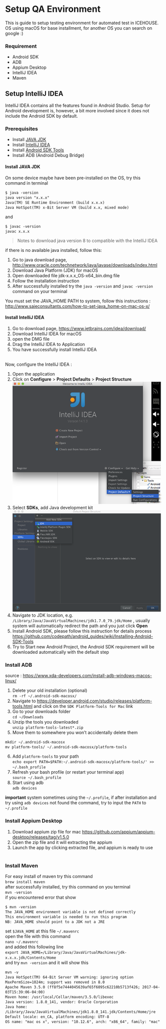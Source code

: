 <!DOCTYPE html>
<html>

<head>
  <meta charset="utf-8">
  <meta name="viewport" content="width=device-width, initial-scale=1.0">
  <title>Setup QA Tools</title>
  <link rel="stylesheet" href="https://stackedit.io/style.css" />
</head>

<body class="stackedit">
  <div class="stackedit__html"><h1 id="setup-qa-environment">Setup QA Environment</h1>
<p>This is guide to setup testing environment for automated test in ICEHOUSE. OS using macOS for base installment, for another OS you can search on google :)</p>
<h3 id="requirement">Requirement</h3>
<ul>
<li>Android SDK</li>
<li>ADB</li>
<li>Appium Desktop</li>
<li>IntelliJ IDEA</li>
<li>Maven</li>
</ul>
<h2 id="setup-intellij-idea">Setup IntelliJ IDEA</h2>
<p>IntelliJ IDEA contains all the features found in Android Studio. Setup for Android development is, however, a bit more involved since it does not include the Android SDK by default.</p>
<h3 id="prerequisites">Prerequisites</h3>
<ul>
<li>Install <a href="http://www.oracle.com/technetwork/java/javase/downloads">JAVA JDK</a></li>
<li>Install <a href="https://www.jetbrains.com/idea/download/">IntelliJ IDEA</a></li>
<li>Install <a href="https://github.com/codepath/android_guides/wiki/Installing-Android-SDK-Tools">Android SDK Tools</a></li>
<li>Install ADB (Android Debug Bridge)</li>
</ul>
<h4 id="install-java-jdk">Install JAVA JDK</h4>
<p>On some device maybe have been pre-installed on the OS, try this command in terminal</p>
<pre><code>$ java -version
java version "x.x.x"
Java(TM) SE Runtime Environment (build x.x.x)
Java HotSpot(TM) x-Bit Server VM (build x.x, mixed mode)
</code></pre>
<p>and</p>
<pre><code>$ javac -version
javac x.x.x
</code></pre>
<blockquote>
<p>Notes to download java version 8 to compatible with the IntelliJ IDEA</p>
</blockquote>
<p>if there is no available java installed, follow this:</p>
<ol>
<li>Go to java download page, <a href="http://www.oracle.com/technetwork/java/javase/downloads/index.html">http://www.oracle.com/technetwork/java/javase/downloads/index.html</a></li>
<li>Download Java Platform (JDK) for macOS</li>
<li>Open downloaded file jdk-x.x.x_OS-x64_bin.dmg file</li>
<li>Follow the installation instruction</li>
<li>After successfully installed try the <code>java -version</code> and <code>javac -version</code> command on your terminal</li>
</ol>
<p>You must set the JAVA_HOME PATH to system, follow this instructions :<br>
<a href="http://www.sajeconsultants.com/how-to-set-java_home-on-mac-os-x/">http://www.sajeconsultants.com/how-to-set-java_home-on-mac-os-x/</a></p>
<h4 id="install-intellij-idea">Install IntelliJ IDEA</h4>
<ol>
<li>Go to download page, <a href="https://www.jetbrains.com/idea/download/">https://www.jetbrains.com/idea/download/</a></li>
<li>Download IntelliJ IDEA for macOS</li>
<li>open the DMG file</li>
<li>Drag the IntelliJ IDEA to Application</li>
<li>You have successfully install IntelliJ IDEA<br>
<img src="http://gauravpandey.com/wordpress/wp-content/uploads/2017/04/firstScreen.png" alt=""></li>
</ol>
<p>Now, configure the IntelliJ IDEA :</p>
<ol>
<li>Open the application</li>
<li>Click on <strong>Configure</strong> &gt; <strong>Project Defaults</strong> &gt; <strong>Project Structure</strong><br>
<img src="https://raw.githubusercontent.com/codepath/android_guides/master/images/intellij_idea_welcome_screen.png" alt="IntelliJ IDEA"></li>
<li>Select <strong>SDKs</strong>, add Java development kit<br>
<img src="https://raw.githubusercontent.com/codepath/android_guides/master/images/intellij_idea_add_sdk.png" alt=""></li>
<li>Navigate to JDK location, e.g.<br>
<code>/Library/Java/JavaVirtualMachines/jdk1.7.0_79.jdk/Home</code> , usually system will automatically redirect the path and you just click <strong>Open</strong></li>
<li>Install Android SDK, please follow this instruction for details process<br>
<a href="https://github.com/codepath/android_guides/wiki/Installing-Android-SDK-Tools">https://github.com/codepath/android_guides/wiki/Installing-Android-SDK-Tools</a></li>
<li>Try to Start new Android Project, the Android SDK requirement will be downloaded automatically with the default step</li>
</ol>
<h3 id="install-adb">Install ADB</h3>
<p>source : <a href="https://www.xda-developers.com/install-adb-windows-macos-linux/">https://www.xda-developers.com/install-adb-windows-macos-linux/</a></p>
<ol>
<li>Delete your old installation (optional)<br>
<code>rm -rf ~/.android-sdk-macosx/</code></li>
<li>Navigate to <a href="https://developer.android.com/studio/releases/platform-tools.html">https://developer.android.com/studio/releases/platform-tools.html</a> and click on the <code>SDK Platform-Tools for Mac</code> link</li>
<li>Go to your downloads folder<br>
<code>cd ~/Downloads</code></li>
<li>Unzip the tools you downloaded<br>
<code>unzip platform-tools-latest*.zip</code></li>
<li>Move them to somewhere you won’t accidentally delete them</li>
</ol>
<pre><code>mkdir ~/.android-sdk-macosx
mv platform-tools/ ~/.android-sdk-macosx/platform-tools
</code></pre>
<ol start="6">
<li>Add <code>platform-tools</code> to your path<br>
<code>echo export PATH=$PATH:~/.android-sdk-macosx/platform-tools/' &gt;&gt; ~/.bash_profile</code></li>
<li>Refresh your bash profile (or restart your terminal app)<br>
<code>source ~/.bash_profile</code></li>
<li>Start using adb<br>
<code>adb devices</code></li>
</ol>
<p><strong>important</strong> system sometimes using the <code>~/.profile</code>, if after installation and try using <code>adb devices</code> not found the command, try to input the <code>PATH</code> to <code>~/.profile</code></p>
<h3 id="install-appium-desktop">Install Appium Desktop</h3>
<ol>
<li>Download appium zip file for mac <a href="https://github.com/appium/appium-desktop/releases/tag/v1.5.0">https://github.com/appium/appium-desktop/releases/tag/v1.5.0</a></li>
<li>Open the zip file and it will extracting the appium</li>
<li>Launch the app by clicking extracted file, and appium is ready to use<br>
<img src="http://blog.xebia.in/wp-content/uploads/2017/09/Screen-Shot-2017-09-30-at-10.03.50-AM.png" alt=""></li>
</ol>
<h3 id="install-maven">Install Maven</h3>
<p>For easy install of maven try this command<br>
<code>brew install maven</code><br>
after successfully installed, try this command on you terminal<br>
<code>mvn -version</code><br>
if you encountered error that show</p>
<pre><code>$ mvn -version
The JAVA_HOME environment variable is not defined correctly
This environment variable is needed to run this program
NB: JAVA_HOME should point to a JDK not a JRE
</code></pre>
<p>set <code>$JAVA_HOME</code> at this file <code>~/.mavenrc</code><br>
open the file with this command<br>
<code>nano ~/.mavenrc</code><br>
and added this following line<br>
<code>export JAVA_HOME=/Library/Java/JavaVirtualMachines/jdk-x.x.x.jdk/Contents/Home</code><br>
and try <code>mvn -version</code> and it will show this</p>
<pre><code>mvn -v
Java HotSpot(TM) 64-Bit Server VM warning: ignoring option MaxPermSize=1024m; support was removed in 8.0
Apache Maven 3.5.0 (ff8f5e7444045639af65f6095c62210b5713f426; 2017-04-03T15:39:06-04:00)
Maven home: /usr/local/Cellar/maven/3.5.0/libexec
Java version: 1.8.0_141, vendor: Oracle Corporation
Java home: /Library/Java/JavaVirtualMachines/jdk1.8.0_141.jdk/Contents/Home/jre
Default locale: en_CA, platform encoding: UTF-8
OS name: "mac os x", version: "10.12.6", arch: "x86_64", family: "mac"
</code></pre>
</div>
</body>

</html>
